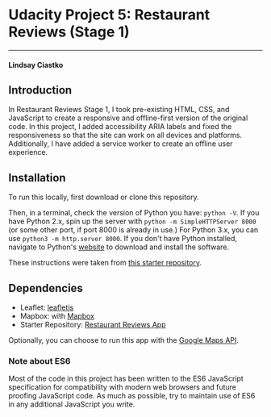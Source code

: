 # Udacity Project 5: Restaurant Reviews (Stage 1)
---
#### Lindsay Ciastko

## Introduction

In Restaurant Reviews Stage 1, I took pre-existing HTML, CSS, and JavaScript to create a responsive and offline-first version of the original code. In this project, I added accessibility ARIA labels and fixed the responsiveness so that the site can work on all devices and platforms. Additionally, I have added a service worker to create an offline user experience.

## Installation

To run this locally, first download or clone this repository.

Then, in a terminal, check the version of Python you have: `python -V`. If you have Python 2.x, spin up the server with `python -m SimpleHTTPServer 8000` (or some other port, if port 8000 is already in use.) For Python 3.x, you can use `python3 -m http.server 8000`. If you don't have Python installed, navigate to Python's [website](https://www.python.org/) to download and install the software.

These instructions were taken from [this starter repository](https://github.com/udacity/mws-restaurant-stage-1).

## Dependencies
- Leaflet: [leafletjs](https://leafletjs.com/)
- Mapbox: with [Mapbox](https://www.mapbox.com/)
- Starter Repository: [Restaurant Reviews App](https://github.com/udacity/mws-restaurant-stage-1)

Optionally, you can choose to run this app with the [Google Maps API](https://developers.google.com/maps/documentation/).

### Note about ES6
Most of the code in this project has been written to the ES6 JavaScript specification for compatibility with modern web browsers and future proofing JavaScript code. As much as possible, try to maintain use of ES6 in any additional JavaScript you write.
